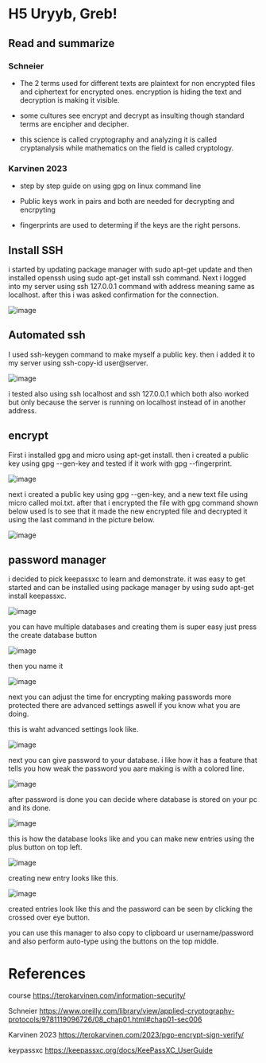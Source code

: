 # H5 Uryyb, Greb!

## Read and summarize

### Schneier 

- The 2 terms used for different texts  are plaintext for non encrypted files and ciphertext for encrypted ones. encryption is hiding the text and decryption is making it visible.

-  some cultures see encrypt and decrypt as insulting though standard terms are encipher and decipher.

-  this science is called cryptography and analyzing it is called cryptanalysis while mathematics on the field is called cryptology.

### Karvinen 2023

- step by step guide on using gpg on linux command line

- Public keys work in pairs and both are needed for decrypting and encrpyting

- fingerprints are used to determing if the keys are the right persons.


## Install SSH

i started by updating package manager with sudo apt-get update and then installed openssh using sudo apt-get install ssh command. Next i logged into my server using ssh 127.0.0.1 command with address meaning same as localhost. after this i was asked confirmation for the connection. 

![image](https://github.com/user-attachments/assets/68c7ff68-6145-4ec1-ae26-af23fc913342)


## Automated ssh

I used ssh-keygen command to make myself a public key. then i added it to my server using ssh-copy-id user@server. 

![image](https://github.com/user-attachments/assets/a173ff16-7755-4d4b-921b-000054c980cd)

i tested also using ssh localhost and ssh 127.0.0.1 which both also worked but only because the server is running on localhost instead of in another address.


## encrypt

First i installed gpg and micro using apt-get install. then i created a public key using gpg --gen-key and tested if it work with gpg --fingerprint.

![image](https://github.com/user-attachments/assets/9fcdbd9e-bbe2-417b-861b-445f3e038cca)

next i created a public key using gpg --gen-key, and a new text file using micro called moi.txt. after that i encrypted the file with gpg command shown below used ls to see that it made the new encrypted file and decrypted it using the last command in the picture below.

![image](https://github.com/user-attachments/assets/54358388-a1dc-4e6d-9e53-de0df74fe4e2)

## password manager

i decided to pick keepassxc to learn and demonstrate. it was easy to get started and can be installed using package manager by using sudo apt-get install keepassxc.

![image](https://github.com/user-attachments/assets/1ae3b943-fe89-4b26-9093-51cb0e6b2d1e)

you can have multiple databases and creating them is super easy just press the create database button

![image](https://github.com/user-attachments/assets/a761e204-dc26-4768-b693-b49965abf72c)

then you name it

![image](https://github.com/user-attachments/assets/c953a1e2-527e-41dc-8075-906e734e76a6)

next you can adjust the time for encrypting making passwords more protected there are advanced settings aswell if you know what you are doing.

this is waht advanced settings look like.

![image](https://github.com/user-attachments/assets/6eb77041-648d-4a63-9c51-bd1a43fea0c3)

next you can give password to your database. i like how it has a feature that tells you how weak the password you aare making is with a colored line.

![image](https://github.com/user-attachments/assets/c5fb276b-f1d0-4268-82a4-b5d31796f0ff)

after password is done you can decide where database is stored on your pc and its done. 

![image](https://github.com/user-attachments/assets/02973fec-a20a-49c5-a98c-12a88c6595a5)

this is how the database looks like and you can make new entries using the plus button on top left. 

![image](https://github.com/user-attachments/assets/d89ff8b5-a404-43e5-9961-7b83edb90a40)

creating new entry looks like this. 

![image](https://github.com/user-attachments/assets/bbd10579-4809-4f63-8031-16fae56de79d)

created entries look like this and the password can be seen by clicking the crossed over eye button.

you can use this manager to also copy to clipboard ur username/password and also perform auto-type using the buttons on the top middle.

# References

course https://terokarvinen.com/information-security/

Schneier https://www.oreilly.com/library/view/applied-cryptography-protocols/9781119096726/08_chap01.html#chap01-sec006

Karvinen 2023 https://terokarvinen.com/2023/pgp-encrypt-sign-verify/

keypassxc https://keepassxc.org/docs/KeePassXC_UserGuide

